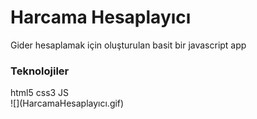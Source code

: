 
<h1>Harcama Hesaplayıcı</h1>
Gider hesaplamak için oluşturulan basit bir javascript app
<h3>Teknolojiler</h3>
html5 css3 JS <br>
![](HarcamaHesaplayıcı.gif)

